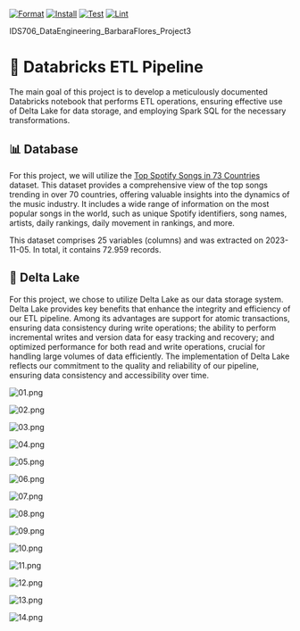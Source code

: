 [![Format](https://github.com/nogibjj/IDS706_DataEngineering_BarbaraFlores_Project3/actions/workflows/format.yml/badge.svg)](https://github.com/nogibjj/IDS706_DataEngineering_BarbaraFlores_Project3/actions/workflows/format.yml)
[![Install](https://github.com/nogibjj/IDS706_DataEngineering_BarbaraFlores_Project3/actions/workflows/install.yml/badge.svg)](https://github.com/nogibjj/IDS706_DataEngineering_BarbaraFlores_Project3/actions/workflows/install.yml)
[![Test](https://github.com/nogibjj/IDS706_DataEngineering_BarbaraFlores_Project3/actions/workflows/test.yml/badge.svg)](https://github.com/nogibjj/IDS706_DataEngineering_BarbaraFlores_Project3/actions/workflows/test.yml)
[![Lint](https://github.com/nogibjj/IDS706_DataEngineering_BarbaraFlores_Project3/actions/workflows/test.yml/badge.svg)](https://github.com/nogibjj/IDS706_DataEngineering_BarbaraFlores_Project3/actions/workflows/test.yml)



IDS706_DataEngineering_BarbaraFlores_Project3
# 📂  Databricks ETL Pipeline

The main goal of this project is to develop a meticulously documented Databricks notebook that performs ETL operations, ensuring effective use of Delta Lake for data storage, and employing Spark SQL for the necessary transformations.

## 📊 Database

For this project, we will utilize the [Top Spotify Songs in 73 Countries](https://www.kaggle.com/datasets/asaniczka/top-spotify-songs-in-73-countries-daily-updated/) dataset. This dataset provides a comprehensive view of the top songs trending in over 70 countries, offering valuable insights into the dynamics of the music industry. It includes a wide range of information on the most popular songs in the world, such as unique Spotify identifiers, song names, artists, daily rankings, daily movement in rankings, and more.

This dataset comprises 25 variables (columns) and was extracted on 2023-11-05. In total, it contains 72.959 records.

## 🚀 Delta Lake

For this project, we chose to utilize Delta Lake as our data storage system. Delta Lake provides key benefits that enhance the integrity and efficiency of our ETL pipeline. Among its advantages are support for atomic transactions, ensuring data consistency during write operations; the ability to perform incremental writes and version data for easy tracking and recovery; and optimized performance for both read and write operations, crucial for handling large volumes of data efficiently. The implementation of Delta Lake reflects our commitment to the quality and reliability of our pipeline, ensuring data consistency and accessibility over time.

![01.png](https://raw.githubusercontent.com/nogibjj/IDS706_DataEngineering_BarbaraFlores_Project3/main/images/01.png)

![02.png](https://raw.githubusercontent.com/nogibjj/IDS706_DataEngineering_BarbaraFlores_Project3/main/images/02.png)

![03.png](https://raw.githubusercontent.com/nogibjj/IDS706_DataEngineering_BarbaraFlores_Project3/main/images/03.png)

![04.png](https://raw.githubusercontent.com/nogibjj/IDS706_DataEngineering_BarbaraFlores_Project3/main/images/04.png)

![05.png](https://raw.githubusercontent.com/nogibjj/IDS706_DataEngineering_BarbaraFlores_Project3/main/images/05.png)

![06.png](https://raw.githubusercontent.com/nogibjj/IDS706_DataEngineering_BarbaraFlores_Project3/main/images/06.png)

![07.png](https://raw.githubusercontent.com/nogibjj/IDS706_DataEngineering_BarbaraFlores_Project3/main/images/07.png)

![08.png](https://raw.githubusercontent.com/nogibjj/IDS706_DataEngineering_BarbaraFlores_Project3/main/images/08.png)

![09.png](https://raw.githubusercontent.com/nogibjj/IDS706_DataEngineering_BarbaraFlores_Project3/main/images/09.png)

![10.png](https://raw.githubusercontent.com/nogibjj/IDS706_DataEngineering_BarbaraFlores_Project3/main/images/10.png)

![11.png](https://raw.githubusercontent.com/nogibjj/IDS706_DataEngineering_BarbaraFlores_Project3/main/images/11.png)

![12.png](https://raw.githubusercontent.com/nogibjj/IDS706_DataEngineering_BarbaraFlores_Project3/main/images/12.png)

![13.png](https://raw.githubusercontent.com/nogibjj/IDS706_DataEngineering_BarbaraFlores_Project3/main/images/13.png)

![14.png](https://raw.githubusercontent.com/nogibjj/IDS706_DataEngineering_BarbaraFlores_Project3/main/images/14.png)
